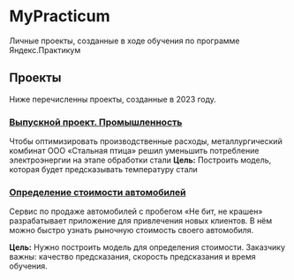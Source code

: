 # MyPracticum
Личные проекты, созданные в ходе обучения по программе Яндекс.Практикум

## Проекты
Ниже перечисленны проекты, созданные в 2023 году.

### [Выпускной проект. Промышленность](https://github.com/Sar-Veter/MyPracticum/tree/84a1e5a9f991292f82fcc3c356d1c7d720b9ec03/1-final-project)
Чтобы оптимизировать производственные расходы, металлургический комбинат ООО «Стальная птица» решил уменьшить потребление электроэнергии на этапе обработки стали
**Цель:**
Построить модель, которая будет предсказывать температуру стали

### [Определение стоимости автомобилей](https://github.com/stovbunenko/projects-yandex-praktikum/tree/main/11.%20car-cost-project)
Сервис по продаже автомобилей с пробегом «Не бит, не крашен» разрабатывает приложение для привлечения новых клиентов. В нём можно быстро узнать рыночную стоимость своего автомобиля.

**Цель:**
Нужно построить модель для определения стоимости. Заказчику важны: качество предсказания, скорость предсказания и время обучения.

